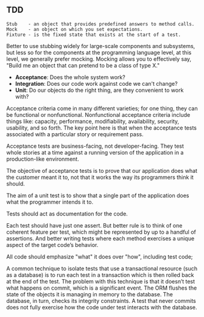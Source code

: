 TDD
-

````
Stub    - an object that provides predefined answers to method calls.
Mock    - an object on which you set expectations.
Fixture - is the fixed state that exists at the start of a test.
````

Better to use stubbing widely for large-scale components and subsystems,
but less so for the components at the programming language level,
at this level, we generally prefer mocking.
Mocking allows you to effectively say, "Build me an object that can pretend to be a class of type X."

<ul>
    <li><b>Acceptance</b>: Does the whole system work?</li>
    <li><b>Integration</b>: Does our code work against code we can't change?</li>
    <li><b>Unit</b>: Do our objects do the right thing, are they convenient to work with?</li>
</ul>

Acceptance criteria come in many different varieties; for one thing, they can be functional or nonfunctional.
Nonfunctional acceptance criteria include things like:
capacity, performance, modifiability, availability, security, usability, and so forth.
The key point here is that when the acceptance tests associated with a particular story or requirement pass.

Acceptance tests are business-facing, not developer-facing.
They test whole stories at a time against a running version of the application in a production-like environment.

The objective of acceptance tests is to prove that our application does
what the customer meant it to, not that it works the way its programmers think it should.

The aim of a unit test is to show that a single part of the application does what the programmer intends it to.

Tests should act as documentation for the code.

Each test should have just one assert.
But better rule is to think of one coherent feature per test,
which might be represented by up to a handful of assertions.
And better writing tests where each method exercises a unique aspect of the target code’s behavior.

All code should emphasize "what" it does over "how", including test code;

A common technique to isolate tests that use a transactional resource (such as a database)
is to run each test in a transaction which is then rolled back at the end of the test.
The problem with this technique is that it doesn’t test what happens on commit, which is a significant event.
The ORM flushes the state of the objects it is managing in memory to the database.
The database, in turn, checks its integrity constraints.
A test that never commits does not fully exercise how the code under test interacts with the database.
